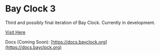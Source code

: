 # Bay Clock 3

Third and possibly final iteration of Bay Clock. Currently in development.

[Visit Here](https://bc3.lucaskchang.com)

Docs (Coming Soon): [https://docs.bayclock.org](https://docs.bayclock.org)

